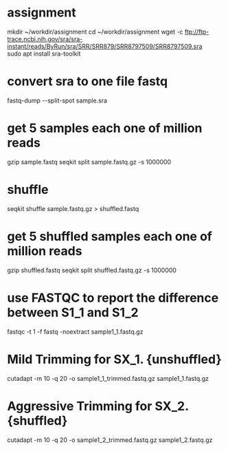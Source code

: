 # assignment
mkdir ~/workdir/assignment
cd ~/workdir/assignment
wget -c ftp://ftp-trace.ncbi.nih.gov/sra/sra-instant/reads/ByRun/sra/SRR/SRR879/SRR8797509/SRR8797509.sra  
sudo apt install sra-toolkit
# convert sra to one file fastq
fastq-dump --split-spot sample.sra  
# get 5 samples each one of million reads
gzip sample.fastq
seqkit split sample.fastq.gz -s 1000000
# shuffle
seqkit shuffle sample.fastq.gz > shuffled.fastq
# get 5 shuffled samples each one of million reads
gzip shuffled.fastq
seqkit split shuffled.fastq.gz -s 1000000
# use FASTQC to report the difference between S1_1 and S1_2
fastqc -t 1 -f fastq -noextract sample1_1.fastq.gz
# Mild Trimming for SX_1. {unshuffled}
cutadapt -m 10 -q 20 -o sample1_1_trimmed.fastq.gz sample1_1.fastq.gz
# Aggressive Trimming for SX_2. {shuffled}
cutadapt -m 10 -q 20 -o sample1_2_trimmed.fastq.gz sample1_2.fastq.gz

 

